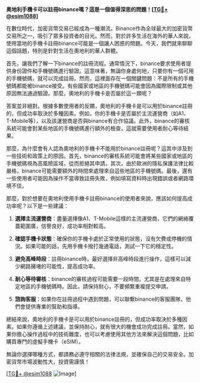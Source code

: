 **奥地利手機卡可以註冊binance嗎？這是一個值得深思的問題！[[TG💪+ @esim1088](https://t.me/s/esim1088)]**

在數位時代，加密貨幣交易已經成為一種潮流。Binance作為全球最大的加密貨幣交易所之一，吸引了眾多投資者的目光。然而，對於許多生活在海外的華人來說，使用當地的手機卡註冊binance可能是一個讓人困惑的問題。今天，我們就來聊聊這個話題，特別是針對生活在奧地利的華人群體。

首先，讓我們了解一下binance的註冊流程。通常情況下，binance要求使用者提供身份證件和手機號碼進行驗證。這意味著，無論你身處何地，只要你有一個可用的手機號碼，就可以完成註冊。然而，這裡面存在一個關鍵問題：不是所有的手機號碼都能被binance接受。有些國家或地區的手機號碼可能會因為國際限制或其他原因無法通過驗證。那麼，奧地利的手機卡是否屬於這一類呢？

答案並非絕對。根據多數使用者的反饋，奧地利的手機卡是可以用於binance註冊的，但成功率取決於多種因素。例如，你的手機卡是否屬於主流運營商（如A1、T-Mobile等），以及該運營商是否與binance有合作協議。此外，binance的審核系統可能會對某些地區的手機號碼進行額外的檢查，這就需要使用者耐心等待結果。

那麼，為什麼會有人認為奧地利的手機卡不能用於binance註冊呢？這其中涉及到一些技術和政策上的原因。首先，binance的審核系統可能會將某些國家或地區的手機號碼視為高風險區域，從而拒絕其申請。其次，由於歐洲的隱私保護法律比較嚴格，binance可能需要額外的時間來處理來自這些地區的手機號碼。最後，還有一些使用者可能因為操作不當導致註冊失敗，例如填寫資料時出現錯誤或者網路環境不佳。

那麼，對於想要在奧地利使用手機卡註冊binance的使用者來說，應該如何提高成功率呢？以下是一些建議：

1. **選擇主流運營商**：盡量選擇像A1、T-Mobile這樣的主流運營商，它們的網絡覆蓋範圍廣，信譽良好，成功率相對較高。
   
2. **確認手機卡狀態**：確保你的手機卡處於正常使用的狀態，沒有欠費或停機的情況。如果可能的話，先用手機卡撥打幾通電話，測試一下它的穩定性。

3. **避免高峰時段**：註冊binance時，最好選擇非高峰時段進行操作，這樣可以減少網路擁堵的可能性，提高成功率。

4. **耐心等待審核**：binance的審核過程可能需要一段時間，尤其是在處理來自特定地區的手機號碼時。因此，請保持耐心，不要頻繁重複提交申請。

5. **諮詢客服**：如果你在註冊過程中遇到問題，可以聯繫binance的客服團隊，他們會提供專業的幫助和指導。

總結來說，奧地利的手機卡是可以用於binance註冊的，但成功率取決於多種因素。如果你遵循上述建議，並保持耐心，就有很大的機會成功完成註冊。當然，如果你擔心操作過程中的技術難度，也可以考慮使用其他方法來解決這個問題，比如購買專門的虛擬手機卡（eSIM）。

無論你選擇哪種方式，都請務必遵守相關的法律法規，並確保自己的交易安全。加密貨幣市場波動性大，投資需謹慎！

[[TG💪+ @esim1088](https://t.me/s/esim1088) ![Image](https://i.postimg.cc/4NQfJmqS/Snipaste-2025-05-13-00-14-12.png)]